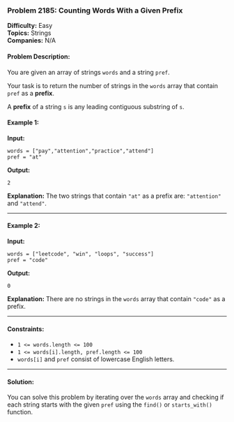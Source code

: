 ### **Problem 2185: Counting Words With a Given Prefix**

**Difficulty:** Easy  
**Topics:** Strings  
**Companies:** N/A

#### **Problem Description:**
You are given an array of strings `words` and a string `pref`.

Your task is to return the number of strings in the `words` array that contain `pref` as a **prefix**.

A **prefix** of a string `s` is any leading contiguous substring of `s`.

#### **Example 1:**

**Input:**
```plaintext
words = ["pay","attention","practice","attend"]
pref = "at"
```

**Output:**
```plaintext
2
```

**Explanation:**
The two strings that contain `"at"` as a prefix are: `"attention"` and `"attend"`.

---

#### **Example 2:**

**Input:**
```plaintext
words = ["leetcode", "win", "loops", "success"]
pref = "code"
```

**Output:**
```plaintext
0
```

**Explanation:**
There are no strings in the `words` array that contain `"code"` as a prefix.

---

#### **Constraints:**
- `1 <= words.length <= 100`
- `1 <= words[i].length, pref.length <= 100`
- `words[i]` and `pref` consist of lowercase English letters.

---

#### **Solution:**
You can solve this problem by iterating over the `words` array and checking if each string starts with the given `pref` using the `find()` or `starts_with()` function.
